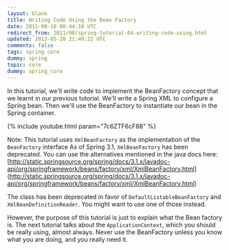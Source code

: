 ```yaml
---           
layout: blank
title: Writing Code Using the Bean Factory
date: 2011-08-10 00:44:10 UTC
redirect_from: 2011/08/spring-tutorial-04-writing-code-using.html
updated: 2013-05-20 21:49:22 UTC
comments: false
tags: spring core
dummy: spring
topic: core
dummy: spring_core
---
```


In this tutorial, we'll write code to implement the BeanFactory concept that we learnt in our previous tutorial. We'll write a Spring XML to configure a Spring bean. Then we'll use the BeanFactory to instantiate our bean in the Spring container. 

{% include youtube.html param="7c6ZTF6cF88" %}

Note: This tutorial uses `XmlBeanFactory` as the implementation of the `BeanFactory` interface As of Spring 3.1, `XmlBeanFactory` has been deprecated. You can use the alternatives mentioned in the java docs here: [http://static.springsource.org/spring/docs/3.1.x/javadoc-api/org/springframework/beans/factory/xml/XmlBeanFactory.html] (http://static.springsource.org/spring/docs/3.1.x/javadoc-api/org/springframework/beans/factory/xml/XmlBeanFactory.html) 

The class has been deprecated in favor of `DefaultListableBeanFactory` and `XmlBeanDefinitionReader`. You might want to use one of those instead.

However, the purpose of this tutorial is just to explain what the Bean factory is. The next tutorial talks about the `ApplicationContext`, which you should be really using, almost always. Never use the BeanFactory unless you know what you are doing, and you really need it. 